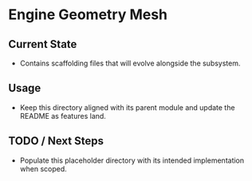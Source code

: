 # Engine Geometry Mesh

## Current State

- Contains scaffolding files that will evolve alongside the subsystem.

## Usage

- Keep this directory aligned with its parent module and update the README as features land.

## TODO / Next Steps

- Populate this placeholder directory with its intended implementation when scoped.
